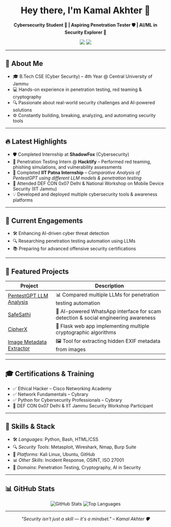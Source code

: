 <h1 align="center">Hey there, I'm Kamal Akhter 👋</h1>
<p align="center"><strong>Cybersecurity Student 🔐 | Aspiring Penetration Tester 🛡 | AI/ML in Security Explorer 🤖</strong></p>
<p align="center">
  <a href="https://github.com/Akhter313"><img src="https://img.shields.io/github/followers/Akhter313?label=GitHub&style=social" /></a>
  <a href="https://linkedin.com/in/313-akhter"><img src="https://img.shields.io/badge/LinkedIn-0077B5?style=social&logo=linkedin" /></a>
</p>

---

## 🚀 About Me

- 🎓 B.Tech CSE (Cyber Security) – 4th Year @ Central University of Jammu  
- 💻 Hands-on experience in penetration testing, red teaming & cryptography  
- 🔍 Passionate about real-world security challenges and AI-powered solutions  
- ⚙ Constantly building, breaking, analyzing, and automating security tools  

---

## 🔥 Latest Highlights

- 🛡 Completed Internship at **ShadowFox** (Cybersecurity)  
- 🎯 Penetration Testing Intern @ **Hacktify** – Performed red teaming, phishing simulations, and vulnerability assessments  
- 🧪 Completed **IIT Patna Internship** – *Comparative Analysis of PentestGPT using different LLM models & penetration testing*  
- 📢 Attended DEF CON 0x07 Delhi & National Workshop on Mobile Device Security (IIT Jammu)  
- 💡 Developed and deployed multiple cybersecurity tools & awareness platforms  

---

## 💼 Current Engagements

- 🛠 Enhancing AI-driven cyber threat detection  
- 🔍 Researching penetration testing automation using LLMs  
- 📚 Preparing for advanced offensive security certifications  

---

## 🧪 Featured Projects

| Project | Description |
|--------|-------------|
| [PentestGPT LLM Analysis](https://github.com/Akhter313) | 📊 Compared multiple LLMs for penetration testing automation |
| [SafeSathi](https://github.com/Akhter313/SafeSathi) | 🤖 AI-powered WhatsApp interface for scam detection & social engineering awareness |
| [CipherX](https://github.com/Akhter313/CipherX) | 🔐 Flask web app implementing multiple cryptographic algorithms |
| [Image Metadata Extractor](https://github.com/Akhter313/Image-Metadata-Extractor) | 🖼 Tool for extracting hidden EXIF metadata from images |

---

## 🎓 Certifications & Training

- ✅ Ethical Hacker – Cisco Networking Academy  
- ✅ Network Fundamentals – Cybrary  
- ✅ Python for Cybersecurity Professionals – Cybrary  
- 🚀 DEF CON 0x07 Delhi & IIT Jammu Security Workshop Participant  

---

## 🧠 Skills & Stack

- 🛠 *Languages*: Python, Bash, HTML/CSS  
- 🔍 *Security Tools*: Metasploit, Wireshark, Nmap, Burp Suite  
- 🐧 *Platforms*: Kali Linux, Ubuntu, GitHub  
- 📊 *Other Skills*: Incident Response, OSINT, ISO 27001  
- 🧠 *Domains*: Penetration Testing, Cryptography, AI in Security  

---

## 📊 GitHub Stats

<p align="center">
  <img src="https://github-readme-stats.vercel.app/api?username=Akhter313&show_icons=true&theme=radical" alt="GitHub Stats" />
  <img src="https://github-readme-stats.vercel.app/api/top-langs/?username=Akhter313&layout=compact&theme=radical" alt="Top Languages" />
</p>

---

<p align="center"><i>"Security isn't just a skill — it's a mindset." – Kamal Akhter 🛡</i></p>

